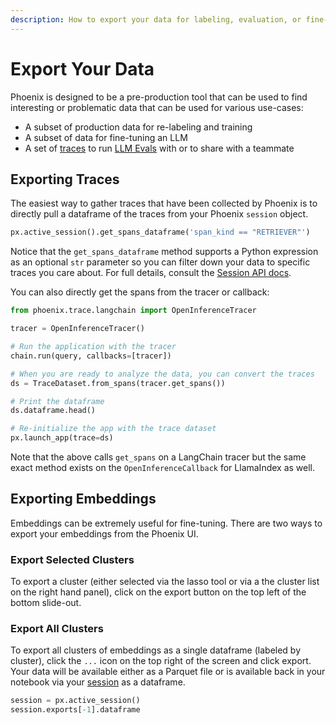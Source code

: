 ```yaml
---
description: How to export your data for labeling, evaluation, or fine-tuning
---
```


# Export Your Data

Phoenix is designed to be a pre-production tool that can be used to find interesting or problematic data that can be used for various use-cases:

* A subset of production data for re-labeling and training
* A subset of data for fine-tuning an LLM
* A set of [traces](../concepts/llm-traces.md) to run [LLM Evals](../llm-evals/llm-evals.md) with or to share with a teammate

## Exporting Traces

The easiest way to gather traces that have been collected by Phoenix is to directly pull a dataframe of the traces from your Phoenix `session` object.

```python
px.active_session().get_spans_dataframe('span_kind == "RETRIEVER"')
```

Notice that the `get_spans_dataframe` method supports a Python expression as an optional `str` parameter so you can filter down your data to specific traces you care about. For full details, consult the [Session API docs](../api/session.md).

You can also directly get the spans from the tracer or callback:

```python
from phoenix.trace.langchain import OpenInferenceTracer

tracer = OpenInferenceTracer()

# Run the application with the tracer
chain.run(query, callbacks=[tracer])

# When you are ready to analyze the data, you can convert the traces
ds = TraceDataset.from_spans(tracer.get_spans())

# Print the dataframe
ds.dataframe.head()

# Re-initialize the app with the trace dataset
px.launch_app(trace=ds)
```

Note that the above calls `get_spans` on a LangChain tracer but the same exact method exists on the `OpenInferenceCallback` for LlamaIndex as well.

## Exporting Embeddings

Embeddings can be extremely useful for fine-tuning. There are two ways to export your embeddings from the Phoenix UI.

### Export Selected Clusters

To export a cluster (either selected via the lasso tool or via a the cluster list on the right hand panel), click on the export button on the top left of the bottom slide-out.

### Export All Clusters

To export all clusters of embeddings as a single dataframe (labeled by cluster), click the `...` icon on the top right of the screen and click export. Your data will be available either as a Parquet file or is available back in your notebook via your [session](../api/session.md#attributes) as a dataframe.

```python
session = px.active_session()
session.exports[-1].dataframe
```

